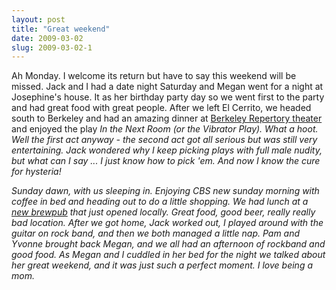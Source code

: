 ```yaml
---
layout: post
title: "Great weekend"
date: 2009-03-02
slug: 2009-03-02-1
---
```


Ah Monday.  I welcome its return but have to say this weekend will be missed.  Jack and I had a date night Saturday and Megan went for a night at Josephine&apos;s house.  It as her birthday party day so we went first to the party and had great food with great people.  After we left El Cerrito, we headed south to Berkeley and had an amazing dinner at  [Berkeley Repertory theater](https://www.berkeleyrep.org/)  and enjoyed the play <i/> In the Next Room (or the Vibrator Play).   What a hoot.  Well the first act anyway - the second act got all serious but was still very entertaining.  Jack wondered why I keep picking plays with full male nudity, but what can I say ... I just know how to pick &apos;em.   And now I know the cure for hysteria!

Sunday dawn, with us sleeping in.  Enjoying CBS new sunday morning with coffee in bed and heading out to do a little shopping.  We had lunch at a  [new brewpub](http://www.bjsbrewhouse.com/)  that just opened locally.  Great food, good beer, really really bad location.   After we got home, Jack worked out, I played around with the guitar on rock band, and then we both managed a little nap.   Pam and Yvonne brought back Megan, and we all had an afternoon of rockband and good food.  As Megan and I cuddled in her bed for the night we talked about her great weekend, and it was just such a perfect moment.  I love being a mom.
